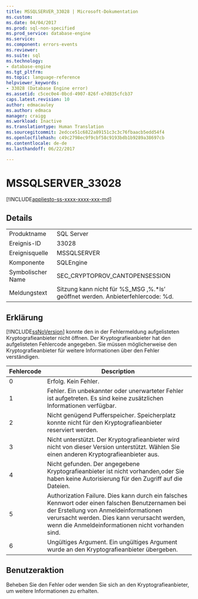 ```yaml
---
title: MSSQLSERVER_33028 | Microsoft-Dokumentation
ms.custom: 
ms.date: 04/04/2017
ms.prod: sql-non-specified
ms.prod_service: database-engine
ms.service: 
ms.component: errors-events
ms.reviewer: 
ms.suite: sql
ms.technology:
- database-engine
ms.tgt_pltfrm: 
ms.topic: language-reference
helpviewer_keywords:
- 33028 (Database Engine error)
ms.assetid: c5cec0e4-0bcd-4907-826f-e7d835cfcb37
caps.latest.revision: 10
author: edmacauley
ms.author: edmaca
manager: craigg
ms.workload: Inactive
ms.translationtype: Human Translation
ms.sourcegitcommit: 2edcce51c6822a89151c3c3c76fbaacb5edd54f4
ms.openlocfilehash: c49c2798ec9f9cbf58c9193bdb1b9289a38697cb
ms.contentlocale: de-de
ms.lasthandoff: 06/22/2017

---
```

# <a name="mssqlserver33028"></a>MSSQLSERVER_33028
[!INCLUDE[appliesto-ss-xxxx-xxxx-xxx-md](../../includes/appliesto-ss-xxxx-xxxx-xxx-md.md)]
  
## <a name="details"></a>Details  
  
|||  
|-|-|  
|Produktname|SQL Server|  
|Ereignis-ID|33028|  
|Ereignisquelle|MSSQLSERVER|  
|Komponente|SQLEngine|  
|Symbolischer Name|SEC_CRYPTOPROV_CANTOPENSESSION|  
|Meldungstext|Sitzung kann nicht für %S_MSG ‚%.*ls’ geöffnet werden. Anbieterfehlercode: %d.|  
  
## <a name="explanation"></a>Erklärung  
[!INCLUDE[ssNoVersion](../../includes/ssnoversion-md.md)] konnte den in der Fehlermeldung aufgelisteten Kryptografieanbieter nicht öffnen. Der Kryptografieanbieter hat den aufgelisteten Fehlercode angegeben. Sie müssen möglicherweise den Kryptografieanbieter für weitere Informationen über den Fehler verständigen.  
  
|Fehlercode|Description|  
|--------------|---------------|  
|0|Erfolg. Kein Fehler.|  
|1|Fehler. Ein unbekannter oder unerwarteter Fehler ist aufgetreten. Es sind keine zusätzlichen Informationen verfügbar.|  
|2|Nicht genügend Pufferspeicher. Speicherplatz konnte nicht für den Kryptografieanbieter reserviert werden.|  
|3|Nicht unterstützt. Der Kryptografieanbieter wird nicht von dieser Version unterstützt. Wählen Sie einen anderen Kryptografieanbieter aus.|  
|4|Nicht gefunden. Der angegebene Kryptografieanbieter ist nicht vorhanden,oder Sie haben keine Autorisierung für den Zugriff auf die Dateien.|  
|5|Authorization Failure. Dies kann durch ein falsches Kennwort oder einen falschen Benutzernamen bei der Erstellung von Anmeldeinformationen verursacht werden. Dies kann verursacht werden, wenn die Anmeldeinformationen nicht vorhanden sind.|  
|6|Ungültiges Argument. Ein ungültiges Argument wurde an den Kryptografieanbieter übergeben.|  
  
## <a name="user-action"></a>Benutzeraktion  
Beheben Sie den Fehler oder wenden Sie sich an den Kryptografieanbieter, um weitere Informationen zu erhalten.  
  

